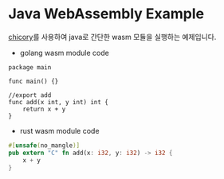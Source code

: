 # Java WebAssembly Example

[chicory](https://chicory.dev/)를 사용하여 java로 간단한 wasm 모듈을 실행하는 예제입니다.

- golang wasm module code
```golang
package main

func main() {}

//export add
func add(x int, y int) int {
	return x + y
}
```

- rust wasm module code
```rust
#[unsafe(no_mangle)]
pub extern "C" fn add(x: i32, y: i32) -> i32 {
    x + y
}
```